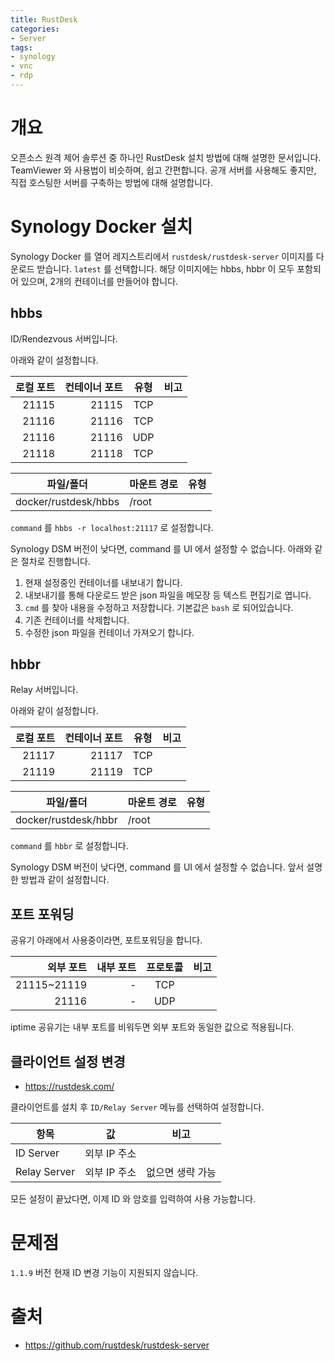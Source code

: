 ```yaml
---
title: RustDesk
categories:
- Server
tags:
- synology
- vnc
- rdp
---
```


# 개요
오픈소스 원격 제어 솔루션 중 하나인 RustDesk 설치 방법에 대해 설명한 문서입니다. TeamViewer 와 사용법이 비슷하며, 쉽고 간편합니다.
공개 서버를 사용해도 좋지만, 직접 호스팅한 서버를 구축하는 방법에 대해 설명합니다. 



# Synology Docker 설치
Synology Docker 를 열어 레지스트리에서 `rustdesk/rustdesk-server` 이미지를 다운로드 받습니다. `latest` 를 선택합니다. 해당 이미지에는 hbbs, hbbr 이 모두 포함되어 있으며, 2개의 컨테이너를 만들어야 합니다.


## hbbs
ID/Rendezvous 서버입니다.

아래와 같이 설정합니다.

| 로컬 포트 | 컨테이너 포트 | 유형 | 비고 |
| -: | -: | :-: | - |
| 21115 | 21115 | TCP | |
| 21116 | 21116 | TCP | |
| 21116 | 21116 | UDP | |
| 21118 | 21118 | TCP | |

| 파일/폴더 | 마운트 경로 | 유형 |
| - | - | - |
| docker/rustdesk/hbbs | /root | |

`command` 를 `hbbs -r localhost:21117` 로 설정합니다.

Synology DSM 버전이 낮다면, command 를 UI 에서 설정할 수 없습니다. 아래와 같은 절차로 진행합니다.

1. 현재 설정중인 컨테이너를 내보내기 합니다.
2. 내보내기를 통해 다운로드 받은 json 파일을 메모장 등 텍스트 편집기로 엽니다.
3. `cmd` 를 찾아 내용을 수정하고 저장합니다. 기본값은 `bash` 로 되어있습니다.
4. 기존 컨테이너를 삭제합니다.
5. 수정한 json 파일을 컨테이너 가져오기 합니다.


## hbbr
Relay 서버입니다.

아래와 같이 설정합니다.

| 로컬 포트 | 컨테이너 포트 | 유형 | 비고 |
| -: | -: | :-: | - |
| 21117 | 21117 | TCP | |
| 21119 | 21119 | TCP | |

| 파일/폴더 | 마운트 경로 | 유형 |
| - | - | - |
| docker/rustdesk/hbbr | /root | |

`command` 를 `hbbr` 로 설정합니다.

Synology DSM 버전이 낮다면, command 를 UI 에서 설정할 수 없습니다. 앞서 설명한 방법과 같이 설정합니다.


## 포트 포워딩
공유기 아래에서 사용중이라면, 포트포워딩을 합니다.

| 외부 포트 | 내부 포트 | 프로토콜 | 비고 |
| -: | -: | :-: | - |
| 21115~21119 | - | TCP | |
| 21116 | - | UDP | |

iptime 공유기는 내부 포트를 비워두면 외부 포트와 동일한 값으로 적용됩니다.


## 클라이언트 설정 변경
- <https://rustdesk.com/>

클라이언트를 설치 후 `ID/Relay Server` 메뉴를 선택하여 설정합니다.

| 항목 | 값 | 비고 |
| - | - | - |
| ID Server | 외부 IP 주소 | |
| Relay Server | 외부 IP 주소 | 없으면 생략 가능 |

모든 설정이 끝났다면, 이제 ID 와 암호를 입력하여 사용 가능합니다.



# 문제점
`1.1.9` 버전 현재 ID 변경 기능이 지원되지 않습니다.



# 출처
- <https://github.com/rustdesk/rustdesk-server>


